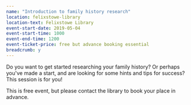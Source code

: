 ```yaml
---
name: "Introduction to family history research"
location: felixstowe-library
location-text: Felixstowe Library
event-start-date: 2019-05-04
event-start-time: 1000
event-end-time: 1200
event-ticket-price: free but advance booking essential
breadcrumb: y
---
```


Do you want to get started researching your family history? Or perhaps you've made a start, and are looking for some hints and tips for success? This session is for you!

This is free event, but please contact the library to book your place in advance.
